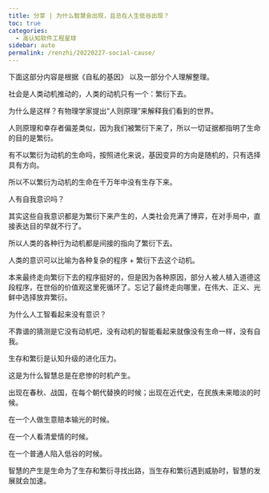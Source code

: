 ```yaml
---
title: 分享 | 为什么智慧会出现，且总在人生低谷出现？
toc: true
categories: 
  - 高认知软件工程星球
sidebar: auto
permalink: /renzhi/20220227-social-cause/
---
```


下面这部分内容是根据《自私的基因》 以及一部分个人理解整理。

社会是人类动机推动的，人类的动机只有一个：繁衍下去。

为什么是这样？有物理学家提出“人则原理”来解释我们看到的世界。

人则原理和幸存者偏差类似，因为我们被繁衍下来了，所以一切证据都指明了生命的目的是繁衍。

有不以繁衍为动机的生命吗，按照进化来说，基因变异的方向是随机的，只有选择具有方向。

所以不以繁衍为动机的生命在千万年中没有生存下来。

人有自我意识吗？

其实这些自我意识都是为繁衍下来产生的，人类社会充满了博弈，在对手局中，直接表达目的早就不行了。

所以人类的各种行为动机都是间接的指向了繁衍下去。

人类的意识可以比喻为各种复杂的程序 + 繁衍下去这个动机。

本来最终走向繁衍下去的程序挺好的，但是因为各种原因，部分人被人植入道德这段程序，在世俗的价值观这里死循环了。忘记了最终走向哪里，在伟大、正义、光鲜中选择放弃繁衍。

为什么人工智看起来没有意识？

不靠谱的猜测是它没有动机吧，没有动机的智能看起来就像没有生命一样，没有自我。

生存和繁衍是认知升级的进化压力。

这是为什么智慧总是在悲惨的时机产生。

出现在春秋、战国，在每个朝代替换的时候；出现在近代史，在民族未来暗淡的时候。

在一个人做生意赔本输光的时候。

在一个人看清爱情的时候。

在一个普通人陷入低谷的时候。

智慧的产生是生命为了生存和繁衍寻找出路，当生存和繁衍遇到威胁时，智慧的发展就会加速。


